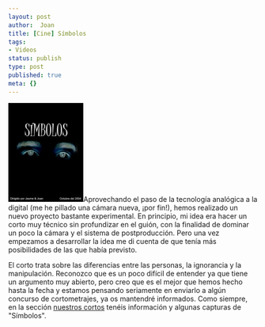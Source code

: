 ```yaml
---
layout: post
author:  Joan
title: [Cine] Símbolos
tags:
- Videos
status: publish
type: post
published: true
meta: {}
---
```

<img src="../images_posts/simbolos.jpg" alt="Simbolos" class="alignright"/>Aprovechando el paso de la tecnología analógica a la digital (me he pillado una cámara nueva, ¡por fin!), hemos realizado un nuevo proyecto bastante experimental. En principio, mi idea era hacer un corto muy técnico sin profundizar en el guión, con la finalidad de dominar un poco la cámara y el sistema de postproducción. Pero una vez empezamos a desarrollar la idea me di cuenta de que tenía más posibilidades de las que había previsto.

El corto trata sobre las diferencias entre las personas, la ignorancia y la manipulación. Reconozco que es un poco difícil de entender ya que tiene un argumento muy abierto, pero creo que es el mejor que hemos hecho hasta la fecha y estamos pensando seriamente en enviarlo a algún concurso de cortometrajes, ya os mantendré informados. Como siempre, en la sección <a href="/cortos.php">nuestros cortos</a> tenéis información y algunas capturas de "Símbolos".
